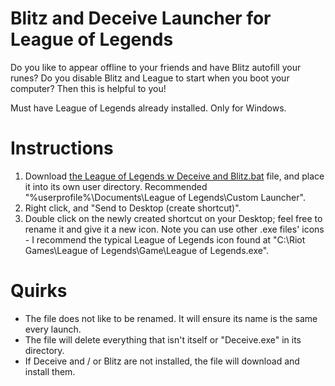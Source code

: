 # Blitz and Deceive Launcher for League of Legends
Do you like to appear offline to your friends and have Blitz autofill your runes? Do you disable Blitz and League to start when you boot your computer? Then this is helpful to you!

Must have League of Legends already installed. Only for Windows.

# Instructions
1. Download [the League of Legends w Deceive and Blitz.bat](https://github.com/IDK-Productions-CODEzzz/Blitz-and-Deceive-Launcher-for-League-of-Legends/blob/main/League%20of%20Legends%20w%20Deceive%20and%20Blitz.bat) file, and place it into its own user directory. Recommended "%userprofile%\Documents\League of Legends\Custom Launcher".
2. Right click, and "Send to Desktop (create shortcut)".
3. Double click on the newly created shortcut on your Desktop; feel free to rename it and give it a new icon. Note you can use other .exe files' icons - I recommend the typical League of Legends icon found at "C:\Riot Games\League of Legends\Game\League of Legends.exe".

# Quirks
- The file does not like to be renamed. It will ensure its name is the same every launch.
- The file will delete everything that isn't itself or "Deceive.exe" in its directory.
- If Deceive and / or Blitz are not installed, the file will download and install them.
